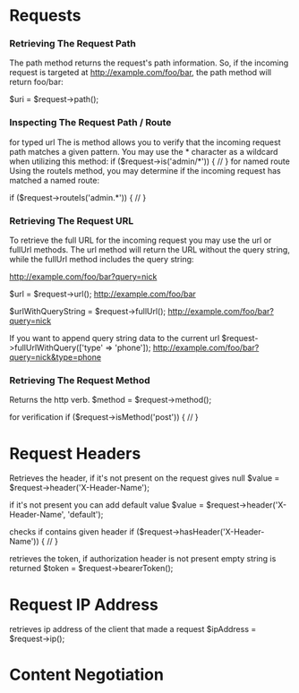 # Requests

### Retrieving The Request Path

The path method returns the request's path information. So, if the incoming request is
targeted at http://example.com/foo/bar, the path method will return foo/bar:

$uri = $request->path();

### Inspecting The Request Path / Route

for typed url
The is method allows you to verify that the incoming request path matches a given pattern. 
You may use the * character as a wildcard when utilizing this method:
if ($request->is('admin/*')) {
//
}
for named route
Using the routeIs method, you may determine if the incoming request has matched a named route:

if ($request->routeIs('admin.*')) {
//
}

### Retrieving The Request URL

To retrieve the full URL for the incoming request you may use the url or fullUrl methods. 
The url method will return the URL without the query string, while the fullUrl 
method includes the query string:

http://example.com/foo/bar?query=nick

$url = $request->url(); http://example.com/foo/bar

$urlWithQueryString = $request->fullUrl(); http://example.com/foo/bar?query=nick

If you want to append query string data to the current url
$request->fullUrlWithQuery(['type' => 'phone']); http://example.com/foo/bar?query=nick&type=phone

### Retrieving The Request Method
Returns the http verb.
$method = $request->method();

for verification
if ($request->isMethod('post')) {
//
}

# Request Headers

Retrieves the header, if it's not present on the request gives null
$value = $request->header('X-Header-Name');

if it's not present you can add default value
$value = $request->header('X-Header-Name', 'default');

checks if contains given header
if ($request->hasHeader('X-Header-Name')) {
//
}

retrieves the token, if authorization header is not present empty string is returned
$token = $request->bearerToken();

# Request IP Address

retrieves ip address of the client that made a request
$ipAddress = $request->ip();

# Content Negotiation

